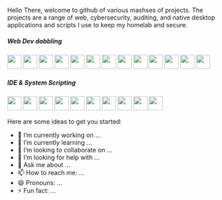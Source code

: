 Hello There,  welcome to github of various mashses of projects. The projects are a range of web, cybersecurity, auditing, and native desktop applications and scripts I use to keep my homelab and secure. 

<h5> Web Dev dabbling</h5>
<div>
  <img height="32" width="32" src="https://cdn.simpleicons.org/html5/[COLOR]" /> 
  <img height="32" width="32" src="https://cdn.simpleicons.org/javascript/[COLOR]"  />
  <img height="32" width="32" src="https://cdn.simpleicons.org/css3/[COLOR]" />
  <img height="32" width="32" src="https://cdn.simpleicons.org/node.js/[COLOR]" />
  <img height="32" width="32" src="https://cdn.simpleicons.org/npm/[COLOR]" />
  <img height="32" width="32" src="https://cdn.simpleicons.org/react/[COLOR]"  />
  <img height="32" width="32" src="https://cdn.simpleicons.org/mdx/[COLOR]" />
  <img height="32" width="32" src="https://cdn.simpleicons.org/remix/[COLOR]"  />
  <img height="32" width="32" src="https://cdn.simpleicons.org/php/[COLOR]"  />
  <img height="32" width="32" src="https://cdn.simpleicons.org/mysql/[COLOR]"  />
  <img height="32" width="32" src="https://cdn.simpleicons.org/sqlserver/[COLOR]"  />
  <img height="32" width="32" src="https://cdn.simpleicons.org/apache/[COLOR]" />
  <img height="32" width="32" src="https://cdn.simpleicons.org/nginx/[COLOR]" />
</div>

<h5> IDE & System Scripting </h5>
<div>
  <img height="32" width="32" src="https://cdn.simpleicons.org/visualstudio/[COLOR]" /> 
  <img height="32" width="32" src="https://cdn.simpleicons.org/notepad++/[COLOR]"  />
  <img height="32" width="32" src="https://cdn.simpleicons.org/nano/[COLOR]" />
  <img height="32" width="32" src="https://cdn.simpleicons.org/fish/[COLOR]" />
  <img height="32" width="32" src="https://cdn.simpleicons.org/bash/[COLOR]"  />
  <img height="32" width="32" src="https://cdn.simpleicons.org/vim/[COLOR]" />
  <img height="32" width="32" src="https://cdn.simpleicons.org/bat/[COLOR]"  />
  <img height="32" width="32" src="https://cdn.simpleicons.org/powershell/[COLOR]"  />
  <img height="32" width="32" src="https://cdn.simpleicons.org/netbeans/[COLOR]" />
  <img height="32" width="32" src="https://cdn.simpleicons.org/nginx/[COLOR]" />
</div>


Here are some ideas to get you started:

- 🔭 I’m currently working on ...
- 🌱 I’m currently learning ...
- 👯 I’m looking to collaborate on ...
- 🤔 I’m looking for help with ...
- 💬 Ask me about ...
- 📫 How to reach me: ...
- 😄 Pronouns: ...
- ⚡ Fun fact: ...
<!--
**stillHere3000/stillHere3000** is a ✨ _special_ ✨ repository because its `README.md` (this file) appears on your GitHub profile.

Here are some ideas to get you started:

- 🔭 I’m currently working on ...
- 🌱 I’m currently learning ...
- 👯 I’m looking to collaborate on ...
- 🤔 I’m looking for help with ...
- 💬 Ask me about ...
- 📫 How to reach me: ...
- 😄 Pronouns: ...
- ⚡ Fun fact: ...
-->
